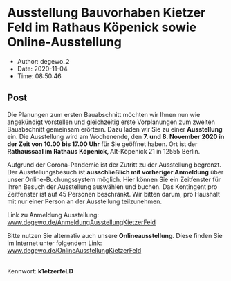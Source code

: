 # Ausstellung Bauvorhaben Kietzer Feld im Rathaus Köpenick sowie Online-Ausstellung

- Author: degewo_2
- Date: 2020-11-04
- Time: 08:50:46

## Post


<p>Die Planungen zum ersten Bauabschnitt möchten wir Ihnen nun wie angekündigt vorstellen und gleichzeitig erste Vorplanungen zum zweiten Bauabschnitt gemeinsam erörtern. Dazu laden wir Sie zu einer <strong>Ausstellung</strong> ein. Die Ausstellung wird am Wochenende, den <strong>7. und 8. November 2020 in der Zeit von 10.00 bis 17.00 Uhr</strong> für Sie geöffnet haben. Ort ist der <strong>Rathaussaal im Rathaus Köpenick, </strong>Alt-Köpenick 21 in 12555 Berlin.</p>



<p>Aufgrund der Corona-Pandemie ist der Zutritt zu der Ausstellung begrenzt. Der Ausstellungsbesuch ist <strong>ausschließlich mit vorheriger Anmeldung</strong> über unser Online-Buchungssystem möglich. Hier können Sie ein Zeitfenster für Ihren Besuch der Ausstellung auswählen und buchen. Das Kontingent pro Zeitfenster ist auf 45 Personen beschränkt. Wir bitten darum, pro Haushalt mit nur einer Person an der Ausstellung teilzunehmen.</p>



<p>Link zu Anmeldung Ausstellung: <a href="http://www.degewo.de/AnmeldungAusstellungKietzerFeld">www.degewo.de/AnmeldungAusstellungKietzerFeld</a></p>



<p>Bitte nutzen Sie alternativ auch unsere <strong>Onlineausstellung</strong>. Diese finden Sie im Internet unter folgendem Link: <a href="http://www.degewo.de/OnlineAusstellungKietzerFeld">www.degewo.de/OnlineAusstellungKietzerFeld</a></p>



<p><br>Kennwort: <strong>k1etzerfeLD</strong></p>
